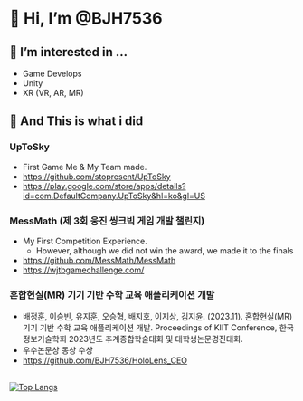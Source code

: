 # 👋 Hi, I’m @BJH7536

## 👀 I’m interested in ...
- Game Develops
- Unity
- XR (VR, AR, MR)

## 🧾 And This is what i did

### UpToSky
- First Game Me & My Team made.
- https://github.com/stopresent/UpToSky
- https://play.google.com/store/apps/details?id=com.DefaultCompany.UpToSky&hl=ko&gl=US
  
### MessMath (제 3회 웅진 씽크빅 게임 개발 챌린지)
- My First Competition Experience.
  - However, although we did not win the award, we made it to the finals
- https://github.com/MessMath/MessMath
- https://wjtbgamechallenge.com/

### 혼합현실(MR) 기기 기반 수학 교육 애플리케이션 개발
- 배정훈, 이승빈, 유지훈, 오승혁, 배지호, 이지상, 김지윤. (2023.11). 혼합현실(MR) 기기 기반 수학 교육 애플리케이션 개발. Proceedings of KIIT Conference, 한국정보기술학회 2023년도 추계종합학술대회 및 대학생논문경진대회.
- 우수논문상 동상 수상
- https://github.com/BJH7536/HoloLens_CEO

## 
[![Top Langs](https://github-readme-stats.vercel.app/api/top-langs/?username=BJH7536&langs_count=5&layout=compact&theme=white)](https://github.com/BJH7536/BJH7536)


<!---
BJH7536/BJH7536 is a ✨ special ✨ repository because its `README.md` (this file) appears on your GitHub profile.
You can click the Preview link to take a look at your changes.
--->
